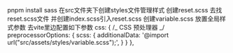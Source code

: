 <!-- 安装 -->

pnpm install sass
在src文件夹下创建styles文件管理样式
创建reset.scss 去找reset.scss文件
并创建index.scss引入reset.scss
创建variable.scss 放置全局样式参数
去vite里边配置如下参数
css: {
/_ CSS 预处理器 _/
preprocessorOptions: {
scss: {
additionalData: '@import url("src/assets/styles/variable.scss");',
}
}
},

